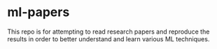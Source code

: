# ml-papers

This repo is for attempting to read research papers and reproduce the results in order to better understand and learn various ML techniques.